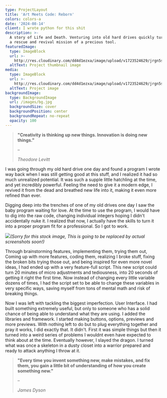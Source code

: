 ```yaml
---
type: ProjectLayout
title: 'Art Meets Code: Reborn'
colors: colors-a
date: '2024-08-14'
client: I wrote python for this shit
description: >-
  A story of Life and Death. Venturing into old hard drives quickly turned into
  a rescue and revival mission of a precious tool. 
featuredImage:
  type: ImageBlock
  url: >-
    http://res.cloudinary.com/dd4d1ezxa/image/upload/v1723524629/jrgn5sgwr8d33lyzeazu.png
  altText: Project thumbnail image
media:
  type: ImageBlock
  url: >-
    http://res.cloudinary.com/dd4d1ezxa/image/upload/v1723524629/jrgn5sgwr8d33lyzeazu.png
  altText: Project image
backgroundImage:
  type: BackgroundImage
  url: /images/bg.jpg
  backgroundSize: cover
  backgroundPosition: center
  backgroundRepeat: no-repeat
  opacity: 100
---
```

> **"Creativity is thinking up new things. Innovation is doing new things."**
>
> –
>
> *Theodore Levitt*

I was going through my old hard drive one day and found a program I wrote way back when I was still getting good at this stuff, and I realized it had so much unrealized potential. It was such a supple little hatchling at the time, and yet incredibly powerful. Feeling the need to give it a modern edge, I revived it from the dead and breathed new life into it, making it even more refined than ever.

Digging deep into the trenches of one of my old drives one day I saw the baby program waiting for love. At the time to use the program, I would have to dig into the raw code, changing individual integers hoping I didn't accidentally nuke it. I realized that now, I actually have the skills to turn it into a proper program fit for a professional. So I got to work.

![](https://preview--evolvewithevanportfolio-abe34.stackbit.dev/images/contact.jpg)*(Sorry for this stock image, This is going to be replaced by actual screenshots soon!)*

Through brainstorming features, implementing them, trying them out, Coming up with more features, coding them, realizing I broke stuff, fixing the broken bits trying those out, and being inspired for even more novel ideas, I had ended up with a very feature-full script. This new script could turn 20 minutes of micro adjustments and tediousness, into 20 seconds of getting it right the first time. Now instead of changing every little variable dozens of times, I had the script set to be able to change these variables in very specific ways, saving myself from tons of mental math and risk of breaking things.

Now I was left with tackling the biggest imperfection. User Interface. I had built something extremely useful, but only to someone who has a solid chance of being able to understand what they are using. I added the libraries and framework. I started making buttons, options, previews and more previews. With nothing left to do but to plug everything together and pray it works, I did exactly that. It didn't. First it was simple things but then it turned into a weird series of problems I wouldnt even have expected to think about at the time. Eventually however, I slayed the dragon. I turned what was once a skeleton in a dusty closet into a warrior prepared and ready to attack anything I throw at it.

> **"Every time you invent something new, make mistakes, and fix them, you gain a little bit of understanding of how you create something new."**
>
> –
>
> *James Dyson*

